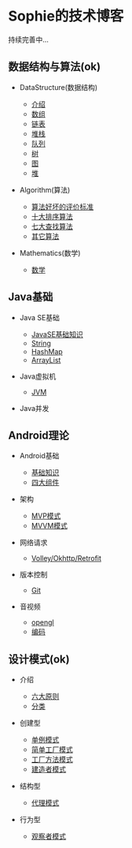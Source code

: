 # Sophie的技术博客

持续完善中...

## 数据结构与算法(ok)

* DataStructure(数据结构)

    * [介绍](https://github.com/2211785113/Blog/blob/master/数据结构与算法/DataStructure/介绍.md)
    * [数组](https://github.com/2211785113/Blog/blob/master/数据结构与算法/DataStructure/1数组.md)
    * [链表](https://github.com/2211785113/Blog/blob/master/数据结构与算法/DataStructure/2链表.md)
    * [堆栈](https://github.com/2211785113/Blog/blob/master/数据结构与算法/DataStructure/3堆栈.md)
    * [队列](https://github.com/2211785113/Blog/blob/master/数据结构与算法/DataStructure/4队列.md)
    * [树](https://github.com/2211785113/Blog/blob/master/数据结构与算法/DataStructure/5树.md)
    * [图](https://github.com/2211785113/Blog/blob/master/数据结构与算法/DataStructure/6图.md)
    * [堆](https://github.com/2211785113/Blog/blob/master/数据结构与算法/DataStructure/7堆.md)

* Algorithm(算法)

    * [算法好坏的评价标准](https://github.com/2211785113/Blog/blob/master/数据结构与算法/Algorithm/算法好坏的评价标准.md)
    * [十大排序算法](https://github.com/2211785113/Blog/blob/master/数据结构与算法/Algorithm/十大排序算法.md)
    * [七大查找算法](https://github.com/2211785113/Blog/blob/master/数据结构与算法/Algorithm/七大查找算法.md)
    * [其它算法](https://github.com/2211785113/Blog/blob/master/数据结构与算法/Algorithm/其它算法.md)

* Mathematics(数学)

    * [数学](https://github.com/2211785113/Blog/blob/master/数据结构与算法/Mathematics/数学.md)

## Java基础

* Java SE基础

    * [JavaSE基础知识](https://github.com/2211785113/Blog/blob/master/Java基础/JavaSE基础/JavaSE基础知识.md)
    * [String](https://github.com/2211785113/Blog/blob/master/Java基础/Java中类源码剖析/String)
    * [HashMap](https://github.com/2211785113/Blog/blob/master/Java基础/Java中类源码剖析/HashMap)
    * [ArrayList](https://github.com/2211785113/Blog/blob/master/Java基础/Java中类源码剖析/ArrayList)

* Java虚拟机

    * [JVM](https://github.com/2211785113/Blog/blob/master/Java基础/Java虚拟机/JVM)

* Java并发

## Android理论

* Android基础

    * [基础知识](https://github.com/2211785113/Blog/blob/master/Android理论/Android基础/基础知识)
    * [四大组件](https://github.com/2211785113/Blog/blob/master/Android理论/Android基础/四大组件)

* 架构

    * [MVP模式](https://github.com/2211785113/Blog/blob/master/Android理论/架构/MVP模式)
    * [MVVM模式](https://github.com/2211785113/Blog/blob/master/Android理论/架构/MVVM模式)

* 网络请求

    * [Volley/Okhttp/Retrofit](https://github.com/2211785113/Blog/blob/master/Android理论/网络请求/Volley/Okhttp/Retrofit)

* 版本控制

    * [Git](https://github.com/2211785113/Blog/blob/master/Android理论/版本控制/Git)

* 音视频

    * [opengl](https://github.com/2211785113/Blog/blob/master/Android理论/音视频/opengl)
    * [编码](https://github.com/2211785113/Blog/blob/master/Android理论/音视频/编码)

## 设计模式(ok)

* 介绍

    * [六大原则](https://github.com/2211785113/Blog/blob/master/设计模式/介绍/六大原则.md)
    * [分类](https://github.com/2211785113/Blog/blob/master/设计模式/介绍/分类.md)

* 创建型

    * [单例模式](https://github.com/2211785113/Blog/blob/master/设计模式/创建型/单例模式.md)
    * [简单工厂模式](https://github.com/2211785113/Blog/blob/master/设计模式/创建型/简单工厂模式.md)
    * [工厂方法模式](https://github.com/2211785113/Blog/blob/master/设计模式/创建型/工厂方法模式.md)
    * [建造者模式](https://github.com/2211785113/Blog/blob/master/设计模式/创建型/建造者模式.md)

* 结构型

    * [代理模式](https://github.com/2211785113/Blog/blob/master/设计模式/结构型/代理模式.md)

* 行为型

    * [观察者模式](https://github.com/2211785113/Blog/blob/master/设计模式/行为型/观察者模式.md)



